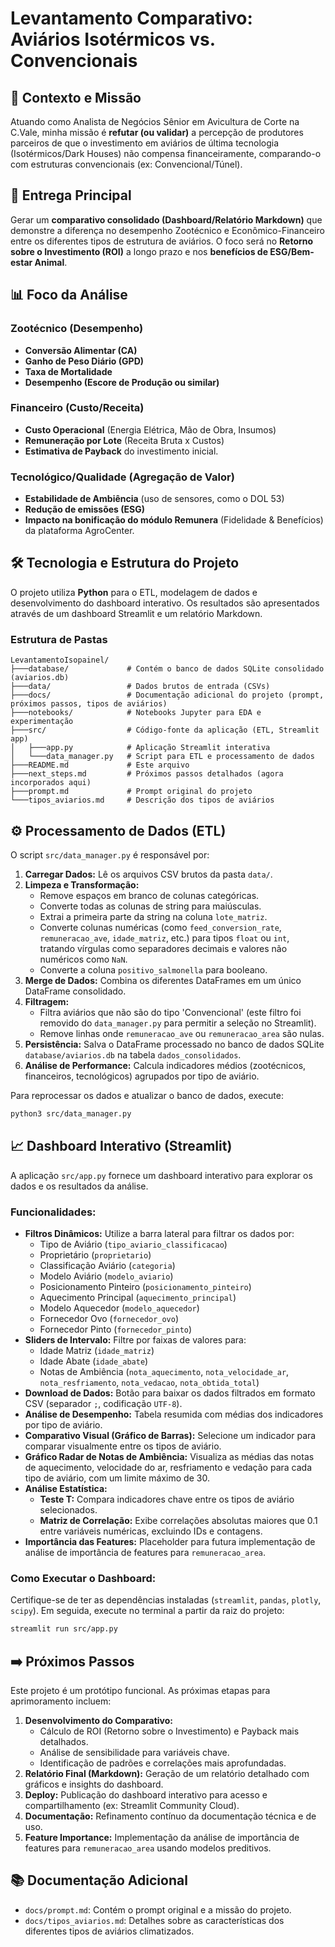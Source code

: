 # Levantamento Comparativo: Aviários Isotérmicos vs. Convencionais

## 🎯 Contexto e Missão

Atuando como Analista de Negócios Sênior em Avicultura de Corte na C.Vale, minha missão é **refutar (ou validar)** a percepção de produtores parceiros de que o investimento em aviários de última tecnologia (Isotérmicos/Dark Houses) não compensa financeiramente, comparando-o com estruturas convencionais (ex: Convencional/Túnel).

## 🚀 Entrega Principal

Gerar um **comparativo consolidado (Dashboard/Relatório Markdown)** que demonstre a diferença no desempenho Zootécnico e Econômico-Financeiro entre os diferentes tipos de estrutura de aviários. O foco será no **Retorno sobre o Investimento (ROI)** a longo prazo e nos **benefícios de ESG/Bem-estar Animal**.

## 📊 Foco da Análise

### Zootécnico (Desempenho)
*   **Conversão Alimentar (CA)**
*   **Ganho de Peso Diário (GPD)**
*   **Taxa de Mortalidade**
*   **Desempenho (Escore de Produção ou similar)**

### Financeiro (Custo/Receita)
*   **Custo Operacional** (Energia Elétrica, Mão de Obra, Insumos)
*   **Remuneração por Lote** (Receita Bruta x Custos)
*   **Estimativa de Payback** do investimento inicial.

### Tecnológico/Qualidade (Agregação de Valor)
*   **Estabilidade de Ambiência** (uso de sensores, como o DOL 53)
*   **Redução de emissões (ESG)**
*   **Impacto na bonificação do módulo Remunera** (Fidelidade & Benefícios) da plataforma AgroCenter.

## 🛠️ Tecnologia e Estrutura do Projeto

O projeto utiliza **Python** para o ETL, modelagem de dados e desenvolvimento do dashboard interativo. Os resultados são apresentados através de um dashboard Streamlit e um relatório Markdown.

### Estrutura de Pastas

```
LevantamentoIsopainel/
├───database/             # Contém o banco de dados SQLite consolidado (aviarios.db)
├───data/                 # Dados brutos de entrada (CSVs)
├───docs/                 # Documentação adicional do projeto (prompt, próximos passos, tipos de aviários)
├───notebooks/            # Notebooks Jupyter para EDA e experimentação
├───src/                  # Código-fonte da aplicação (ETL, Streamlit app)
│   ├───app.py            # Aplicação Streamlit interativa
│   └───data_manager.py   # Script para ETL e processamento de dados
├───README.md             # Este arquivo
├───next_steps.md         # Próximos passos detalhados (agora incorporados aqui)
├───prompt.md             # Prompt original do projeto
└───tipos_aviarios.md     # Descrição dos tipos de aviários
```

## ⚙️ Processamento de Dados (ETL)

O script `src/data_manager.py` é responsável por:

1.  **Carregar Dados:** Lê os arquivos CSV brutos da pasta `data/`.
2.  **Limpeza e Transformação:**
    *   Remove espaços em branco de colunas categóricas.
    *   Converte todas as colunas de string para maiúsculas.
    *   Extrai a primeira parte da string na coluna `lote_matriz`.
    *   Converte colunas numéricas (como `feed_conversion_rate`, `remuneracao_ave`, `idade_matriz`, etc.) para tipos `float` ou `int`, tratando vírgulas como separadores decimais e valores não numéricos como `NaN`.
    *   Converte a coluna `positivo_salmonella` para booleano.
3.  **Merge de Dados:** Combina os diferentes DataFrames em um único DataFrame consolidado.
4.  **Filtragem:**
    *   Filtra aviários que não são do tipo 'Convencional' (este filtro foi removido do `data_manager.py` para permitir a seleção no Streamlit).
    *   Remove linhas onde `remuneracao_ave` ou `remuneracao_area` são nulas.
5.  **Persistência:** Salva o DataFrame processado no banco de dados SQLite `database/aviarios.db` na tabela `dados_consolidados`.
6.  **Análise de Performance:** Calcula indicadores médios (zootécnicos, financeiros, tecnológicos) agrupados por tipo de aviário.

Para reprocessar os dados e atualizar o banco de dados, execute:

```bash
python3 src/data_manager.py
```

## 📈 Dashboard Interativo (Streamlit)

A aplicação `src/app.py` fornece um dashboard interativo para explorar os dados e os resultados da análise.

### Funcionalidades:

*   **Filtros Dinâmicos:** Utilize a barra lateral para filtrar os dados por:
    *   Tipo de Aviário (`tipo_aviario_classificacao`)
    *   Proprietário (`proprietario`)
    *   Classificação Aviário (`categoria`)
    *   Modelo Aviário (`modelo_aviario`)
    *   Posicionamento Pinteiro (`posicionamento_pinteiro`)
    *   Aquecimento Principal (`aquecimento_principal`)
    *   Modelo Aquecedor (`modelo_aquecedor`)
    *   Fornecedor Ovo (`fornecedor_ovo`)
    *   Fornecedor Pinto (`fornecedor_pinto`)
*   **Sliders de Intervalo:** Filtre por faixas de valores para:
    *   Idade Matriz (`idade_matriz`)
    *   Idade Abate (`idade_abate`)
    *   Notas de Ambiência (`nota_aquecimento`, `nota_velocidade_ar`, `nota_resfriamento`, `nota_vedacao`, `nota_obtida_total`)
*   **Download de Dados:** Botão para baixar os dados filtrados em formato CSV (separador `;`, codificação `UTF-8`).
*   **Análise de Desempenho:** Tabela resumida com médias dos indicadores por tipo de aviário.
*   **Comparativo Visual (Gráfico de Barras):** Selecione um indicador para comparar visualmente entre os tipos de aviário.
*   **Gráfico Radar de Notas de Ambiência:** Visualiza as médias das notas de aquecimento, velocidade do ar, resfriamento e vedação para cada tipo de aviário, com um limite máximo de 30.
*   **Análise Estatística:**
    *   **Teste T:** Compara indicadores chave entre os tipos de aviário selecionados.
    *   **Matriz de Correlação:** Exibe correlações absolutas maiores que 0.1 entre variáveis numéricas, excluindo IDs e contagens.
*   **Importância das Features:** Placeholder para futura implementação de análise de importância de features para `remuneracao_area`.

### Como Executar o Dashboard:

Certifique-se de ter as dependências instaladas (`streamlit`, `pandas`, `plotly`, `scipy`). Em seguida, execute no terminal a partir da raiz do projeto:

```bash
streamlit run src/app.py
```

## ➡️ Próximos Passos

Este projeto é um protótipo funcional. As próximas etapas para aprimoramento incluem:

1.  **Desenvolvimento do Comparativo:**
    *   Cálculo de ROI (Retorno sobre o Investimento) e Payback mais detalhados.
    *   Análise de sensibilidade para variáveis chave.
    *   Identificação de padrões e correlações mais aprofundadas.
2.  **Relatório Final (Markdown):** Geração de um relatório detalhado com gráficos e insights do dashboard.
3.  **Deploy:** Publicação do dashboard interativo para acesso e compartilhamento (ex: Streamlit Community Cloud).
4.  **Documentação:** Refinamento contínuo da documentação técnica e de uso.
5.  **Feature Importance:** Implementação da análise de importância de features para `remuneracao_area` usando modelos preditivos.

## 📚 Documentação Adicional

*   `docs/prompt.md`: Contém o prompt original e a missão do projeto.
*   `docs/tipos_aviarios.md`: Detalhes sobre as características dos diferentes tipos de aviários climatizados.